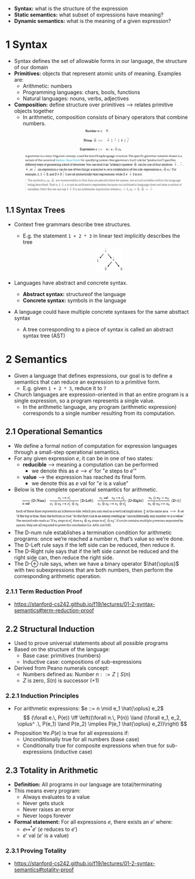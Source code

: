 * **Syntax:** what is the structure of the expression
* **Static semantics:** what subset of expressions have meaning?
* **Dynamic semantics:** what is the meaning of a given expression?

# 1 Syntax
* Syntax defines the set of allowable forms in our language, the structure of our domain
* **Primitives:** objects that represent atomic units of meaning. Examples are:
	* Arithmetic: numbers
	* Programming languages: chars, bools, functions
	* Natural languages: nouns, verbs, adjectives
* **Composition:** define structure over primitives ⟶ relates primitive objects together
	* In arithmetic, composition consists of binary operators that combine numbers.
![Pasted image 20241217141453](../../../attachments/Pasted%20image%2020241217141453.png)

## 1.1 Syntax Trees
* Context free grammars describe tree structures.
	* E.g. the statement `1 + 2 * 3` in linear text implicitly describes the tree
![Pasted image 20241217141636](../../../attachments/Pasted%20image%2020241217141636.png)

* Languages have abstract and concrete syntax.
	* **Abstract syntax:** structureof the language
	* **Concrete syntax:** symbols in the language
* A language could have multiple concrete syntaxes for the same absttact syntax
	* A tree corresponding to a piece of syntax is called an abstract syntax tree (AST)

# 2 Semantics
* Given a language that defines expressions, our goal is to define a semantics that can reduce an expression to a primitive form.
	* E.g. given `1 + 2 * 3`, reduce it to `7`
* Church languages are expression-oriented in that an entire program is a single expression, so a program represents a single value.
	* In the arithmetic language, any program (arithmetic expression) corresponds to a single number resulting from its computation.

## 2.1 Operational Semantics
* We define a formal notion of computation for expression languages through a small-step operational semantics.
* For any given expression $e$, it can be in one of two states:
	* **reducible** ⟶ meaning a computation can be performed
		* we denote this as $e ⟶ e'$ for "$e$ steps to $e'$"
	* **value** ⟶ the expression has reached its final form.
		* we denote this as $e \text{ val}$ for "$e$ is a value"
* Below is the complete operational semantics for arithmetic.
![Pasted image 20241217142757](../../../attachments/Pasted%20image%2020241217142757.png)
* The D-num rule establishes a termination condition for arithmetic programs: once we’re reached a number $n$, that’s value so we’re done.
* The D-Left rule says if the left side can be reduced, then reduce it.
* The D-Right rule says that if the left side cannot be reduced and the right side can, then reduce the right side.
* The D-$\oplus$ rule says, when we have a binary operator $\hat{\oplus}$ with two subexpressions that are both numbers, then perform the corresponding arithmetic operation.
### 2.1.1 Term Reduction Proof
* https://stanford-cs242.github.io/f19/lectures/01-2-syntax-semantics#term-reduction-proof
## 2.2 Structural Induction
* Used to prove universal statements about all possible programs
* Based on the structure of the language:
	* Base case: primitives (numbers)
	* Inductive case: compositions of sub-expressions
* Derived from Peano numerals concept:
	* Numbers defined as: $\text{Number } n ::= Z \mid S(n)$
	* $Z$ is zero, $S(n)$ is successor (+1)

### 2.2.1 Induction Principles
* For arithmetic expressions: $e ::= n \mid e_1 \hat{\oplus} e_2$
$$
(\forall e.\, P(e)) \iff \left((\forall n.\, P(n)) \land (\forall e_1, e_2, \oplus^ .\, P(e_1) \land P(e_2) \implies P(e_1 \hat{\oplus} e_2))\right)
$$
* Proposition $\forall e. P(e)$ is true for all expressions if:
	* Unconditionally true for all numbers (base case)
	* Conditionally true for composite expressions when true for sub-expressions (inductive case)

## 2.3 Totality in Arithmetic
* **Definition:** All programs in our language are total/terminating
* This means every program:
	* Always evaluates to a value
	* Never gets stuck
	* Never raises an error
	* Never loops forever
* **Formal statement:** For all expressions $e$, there exists an $e'$ where:
	* $e \mapsto^* e'$ ($e$ reduces to $e'$)
	* $e' \text{ val}$ ($e'$ is a value)

### 2.3.1 Proving Totality
* https://stanford-cs242.github.io/f19/lectures/01-2-syntax-semantics#totality-proof
